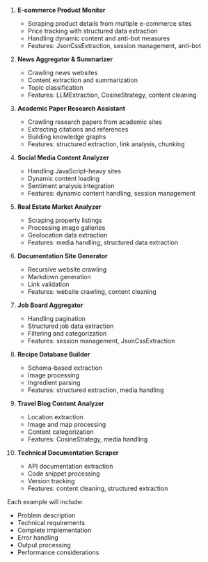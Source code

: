 1. **E-commerce Product Monitor**
   - Scraping product details from multiple e-commerce sites
   - Price tracking with structured data extraction
   - Handling dynamic content and anti-bot measures
   - Features: JsonCssExtraction, session management, anti-bot

2. **News Aggregator & Summarizer**
   - Crawling news websites
   - Content extraction and summarization
   - Topic classification
   - Features: LLMExtraction, CosineStrategy, content cleaning

3. **Academic Paper Research Assistant**
   - Crawling research papers from academic sites
   - Extracting citations and references
   - Building knowledge graphs
   - Features: structured extraction, link analysis, chunking

4. **Social Media Content Analyzer**
   - Handling JavaScript-heavy sites
   - Dynamic content loading
   - Sentiment analysis integration
   - Features: dynamic content handling, session management

5. **Real Estate Market Analyzer**
   - Scraping property listings
   - Processing image galleries
   - Geolocation data extraction
   - Features: media handling, structured data extraction

6. **Documentation Site Generator**
   - Recursive website crawling
   - Markdown generation
   - Link validation
   - Features: website crawling, content cleaning

7. **Job Board Aggregator**
   - Handling pagination
   - Structured job data extraction
   - Filtering and categorization
   - Features: session management, JsonCssExtraction

8. **Recipe Database Builder**
   - Schema-based extraction
   - Image processing
   - Ingredient parsing
   - Features: structured extraction, media handling

9. **Travel Blog Content Analyzer**
   - Location extraction
   - Image and map processing
   - Content categorization
   - Features: CosineStrategy, media handling

10. **Technical Documentation Scraper**
    - API documentation extraction
    - Code snippet processing
    - Version tracking
    - Features: content cleaning, structured extraction

Each example will include:
- Problem description
- Technical requirements
- Complete implementation
- Error handling
- Output processing
- Performance considerations